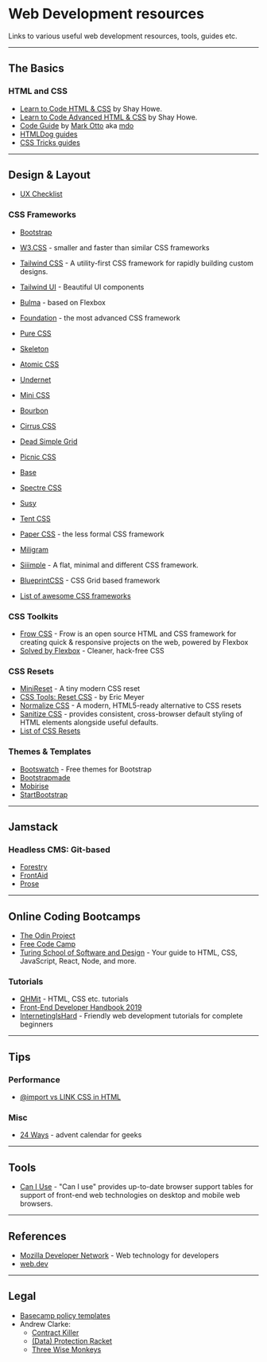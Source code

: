 # Web Development resources

Links to various useful web development resources, tools, guides etc.

---

## The Basics

### HTML and CSS

- [Learn to Code HTML & CSS](https://learn.shayhowe.com/html-css/) by Shay Howe.
- [Learn to Code Advanced HTML & CSS](https://learn.shayhowe.com/advanced-html-css/) by Shay Howe.
- [Code Guide](https://codeguide.co/) by [Mark Otto](https://github.com/mdo) aka [mdo](https://twitter.com/mdo)
- [HTMLDog guides](https://htmldog.com/guides/)
- [CSS Tricks guides](https://css-tricks.com/guides/)

---

## Design & Layout

- [UX Checklist](https://uxchecklist.github.io/)

### CSS Frameworks

- [Bootstrap](https://getbootstrap.com/)
- [W3.CSS](https://www.w3schools.com/w3css/default.asp) - smaller and faster than similar CSS frameworks
- [Tailwind CSS](https://tailwindcss.com/) - A utility-first CSS framework for rapidly building custom designs.
- [Tailwind UI](https://tailwindui.com/) - Beautiful UI components
- [Bulma](https://bulma.io/) - based on Flexbox
- [Foundation](https://get.foundation/) - the most advanced CSS framework
- [Pure CSS](https://purecss.io/)
- [Skeleton](http://getskeleton.com/)
- [Atomic CSS](https://acss.io/)
- [Undernet](https://www.undernet.io/)
- [Mini CSS](https://minicss.org/)
- [Bourbon](https://www.bourbon.io/)
- [Cirrus CSS](https://spiderpig86.github.io/Cirrus/)
- [Dead Simple Grid](https://github.com/mourner/dead-simple-grid)
- [Picnic CSS](https://picnicss.com/)
- [Base](https://getbase.org/)
- [Spectre CSS](https://picturepan2.github.io/spectre/)
- [Susy](https://www.oddbird.net/susy/)
- [Tent CSS](https://css.sitetent.com/)
- [Paper CSS](https://www.getpapercss.com/) - the less formal CSS framework
- [Miligram](https://milligram.io/)
- [Siiimple](https://www.siimple.xyz/) -  A flat, minimal and different CSS framework.
- [BlueprintCSS](https://blueprintcss.dev/) - CSS Grid based framework

- [List of awesome CSS frameworks](https://github.com/troxler/awesome-css-frameworks)

### CSS Toolkits

- [Frow CSS](https://frowcss.com/index.html) - Frow is an open source HTML and CSS framework for creating quick & responsive projects on the web, powered by Flexbox
- [Solved by Flexbox](https://philipwalton.github.io/solved-by-flexbox/) - Cleaner, hack-free CSS

### CSS Resets


- [MiniReset](https://jgthms.com/minireset.css/) - A tiny modern CSS reset
- [CSS Tools: Reset CSS](https://meyerweb.com/eric/tools/css/reset/) - by Eric Meyer
- [Normalize CSS](https://necolas.github.io/normalize.css/) - A modern, HTML5-ready alternative to CSS resets
- [Sanitize CSS](https://csstools.github.io/sanitize.css/) - provides consistent, cross-browser default styling of HTML elements alongside useful defaults.
- [List of CSS Resets](https://perishablepress.com/a-killer-collection-of-global-css-reset-styles/)

### Themes & Templates

- [Bootswatch](https://bootswatch.com/) - Free themes for Bootstrap
- [Bootstrapmade](https://bootstrapmade.com/)
- [Mobirise](https://mobirise.com/bootstrap-template/)
- [StartBootstrap](https://startbootstrap.com/themes/)

---
## Jamstack

### Headless CMS: Git-based
- [Forestry](https://forestry.io/)
- [FrontAid](https://frontaid.io/)
- [Prose](https://prose.io)
---

## Online Coding Bootcamps

- [The Odin Project](https://www.theodinproject.com/)
- [Free Code Camp](https://www.freecodecamp.org/)
- [Turing School of Software and Design](https://frontend.turing.io/) - Your guide to HTML, CSS, JavaScript, React, Node, and more.

### Tutorials

- [QHMit](https://www.qhmit.com/) - HTML, CSS etc. tutorials
- [Front-End Developer Handbook 2019](https://frontendmasters.com/books/front-end-handbook/2019/)
- [InternetingIsHard](https://www.internetingishard.com/) - Friendly web development tutorials for complete beginners

---

## Tips

### Performance

- [@import vs LINK CSS in HTML](http://www.stevesouders.com/blog/2009/04/09/dont-use-import/)

### Misc

- [24 Ways](https://24ways.org/) - advent calendar for geeks

---

## Tools

- [Can I Use](https://caniuse.com/) - "Can I use" provides up-to-date browser support tables for support of front-end web technologies on desktop and mobile web browsers.

---

## References

- [Mozilla Developer Network](https://developer.mozilla.org/en-US/docs/Web) - Web technology for developers
- [web.dev](https://web.dev/)

---

## Legal

- [Basecamp policy templates](https://github.com/basecamp/policies)
- Andrew Clarke:
  - [Contract Killer](https://stuffandnonsense.co.uk/projects/contract-killer)
  - [(Data) Protection Racket](https://stuffandnonsense.co.uk/projects/protection-racket)
  - [Three Wise Monkeys](https://stuffandnonsense.co.uk/projects/three-wise-monkeys)
